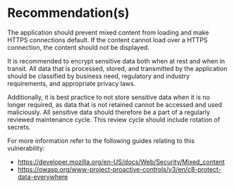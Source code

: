 # Recommendation(s)

The application should prevent mixed content from loading and make HTTPS connections default. If the content cannot load over a HTTPS connection, the content should not be displayed.

It is recommended to encrypt sensitive data both when at rest and when in transit. All data that is processed, stored, and transmitted by the application should be classified by business need, regulatory and industry requirements, and appropriate privacy laws.

Additionally, it is best practice to not store sensitive data when it is no longer required, as data that is not retained cannot be accessed and used maliciously. All sensitive data should therefore be a part of a regularly reviewed maintenance cycle. This review cycle should include rotation of secrets.

For more information refer to the following guides relating to this vulnerability:

- <https://developer.mozilla.org/en-US/docs/Web/Security/Mixed_content>
- <https://owasp.org/www-project-proactive-controls/v3/en/c8-protect-data-everywhere>

